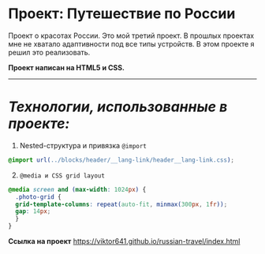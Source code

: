 # Проект: Путешествие по России
Проект о красотах России. Это мой третий проект. В прошлых проектах мне не хватало адаптивности под все типы устройств. В этом проекте я решил это реализовать.

__Проект написан на HTML5 и CSS.__
___

# ___Технологии, использованные в проекте:___
1. Nested-структура и привязка ```@import```
```css
@import url(../blocks/header/__lang-link/header__lang-link.css);
```
2. ```@media и CSS grid layout```
```css
@media screen and (max-width: 1024px) {
  .photo-grid {
  grid-template-columns: repeat(auto-fit, minmax(300px, 1fr));
  gap: 14px;
  }
}
```

__Ссылка на проект__
https://viktor641.github.io/russian-travel/index.html
